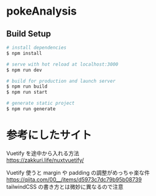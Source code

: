 # pokeAnalysis

## Build Setup

```bash
# install dependencies
$ npm install

# serve with hot reload at localhost:3000
$ npm run dev

# build for production and launch server
$ npm run build
$ npm run start

# generate static project
$ npm run generate
```

# 参考にしたサイト

Vuetify を途中から入れる方法<br>
https://zakkuri.life/nuxtvuetify/ <br>

Vuetify 使うと margin や padding の調整がめっちゃ楽な件<br>
https://qiita.com/00__/items/d5973c7dc79b95b08739 <br>
tailwindCSS の書き方とは微妙に異なるので注意<br>
